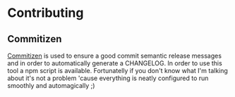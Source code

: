 # Contributing

## Commitizen

[Commitizen](https://github.com/commitizen/cz-cli) is used to ensure a good commit semantic release messages and in order to automatically generate a CHANGELOG. In order to use this tool a npm script is available. Fortunatelly if you don't know what I'm talking about it's not a problem 'cause everything is neatly configured to run smoothly and automagically ;)